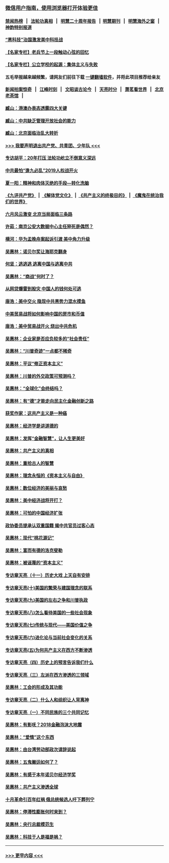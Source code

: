 ### [微信用户指南，使用浏览器打开体验更佳](https://github.com/gfw-breaker/banned-news1/blob/master/indexes/wechat-guide.md?t=0)
#### [禁闻热榜](热点新闻.md?t=0)  &nbsp;&nbsp;|&nbsp;&nbsp; [法轮功真相](https://github.com/gfw-breaker/truth/blob/master/README.md?t=0) &nbsp;&nbsp;|&nbsp;&nbsp; [明慧二十周年报告](https://github.com/gfw-breaker/mh-reports/blob/master/README.md?t=0) &nbsp;&nbsp;|&nbsp;&nbsp;[明慧期刊](https://github.com/gfw-breaker/mh-qikan) &nbsp;&nbsp;|&nbsp;&nbsp; [明慧海外之窗](https://github.com/gfw-breaker/mh-news/blob/master/README.md?t=0) &nbsp;&nbsp;|&nbsp;&nbsp; [神韵特别报道](https://github.com/gfw-breaker/mh-news/blob/master/shenyun.md?t=0)
#### [“黑科技”治国激发美中科技战](../pages/nsc423/n11638056.md?t=02032055) 
#### [【名家专栏】老兵节上一段触动心弦的回忆](../pages/nsc423/n11646016.md?t=02032055) 
#### [【名家专栏】公立学校的起源：集体主义与失败](../pages/nsc423/n11601833.md?t=02032055) 
#### 五毛举报越来越频繁，请网友们前往下载 [一键翻墙软件](https://github.com/gfw-breaker/ssr-accounts)，并将此项目推荐给亲友
#### [新闻拍案惊奇](https://github.com/gfw-breaker/banned-news1/blob/master/pages/link4.md) &nbsp;&nbsp;|&nbsp;&nbsp; [江峰时刻](https://github.com/gfw-breaker/banned-news1/blob/master/pages/link4.md) &nbsp;&nbsp;|&nbsp;&nbsp; [文昭谈古论今](https://github.com/gfw-breaker/banned-news1/blob/master/pages/link4.md) &nbsp;&nbsp;|&nbsp;&nbsp; [天亮时分](https://github.com/gfw-breaker/banned-news1/blob/master/pages/link4.md) &nbsp;&nbsp;|&nbsp;&nbsp; [萧茗看世界](https://github.com/gfw-breaker/banned-news1/blob/master/pages/link4.md) &nbsp;&nbsp;|&nbsp;&nbsp; [北京老茶馆](https://github.com/gfw-breaker/banned-news1/blob/master/pages/link4.md) &nbsp;&nbsp;|&nbsp;&nbsp; 
#### [臧山：港澳办表态透露四大关键](../pages/nsc423/n11421628.md?t=02032055) 
#### [臧山：中共缺乏管理开放社会的能力](../pages/nsc423/n11407457.md?t=02032055) 
#### [臧山：北京面临治乱大转折](../pages/nsc423/n11406895.md?t=02032055) 
#### [>>> 我要声明退出共产党、共青团、少年队 <<<](https://github.com/begood0513/goodnews/blob/master/quit/letter.md) 
#### [专访胡平：20年打压 法轮功屹立不倒意义深远](../pages/nsc423/n11398800.md?t=02032055) 
#### [中共最怕“逢九必乱”2019人权战开火](../pages/nsc423/n11385248.md?t=02032055) 
#### [夏一阳：精神和肉体灭绝的手段—转化洗脑](../pages/nsc423/n11368250.md?t=02032055) 
#### [《九评共产党》](https://github.com/begood0513/9ping.md/blob/master/README.md) &nbsp;|&nbsp; [《解体党文化》](../../../../jtdwh.md/blob/master/README.md)  &nbsp;|&nbsp; [《共产主义的终极目的》](../../../../gczydzjmd.md/blob/master/README.md) &nbsp;|&nbsp; [《魔鬼在统治我们的世界》](../../../../mgztzwmdsj.md/blob/master/README.md) 
#### [六月风云激变 北京当局面临三条路](../pages/nsc423/n11313668.md?t=02032055) 
#### [许茹：南京公安大数据中心主任猝死是偶然？](../pages/nsc423/n11064744.md?t=02032055) 
#### [横河：华为孟晚舟案起诉引渡 美中角力升级](../pages/nsc423/n11027230.md?t=02032055) 
#### [吴惠林：诺贝尔奖让海耶克翻身](../pages/nsc423/n10890049.md?t=02032055) 
#### [何坚：逃逃逃 逃离中国与逃离中共](../pages/nsc423/n10592891.md?t=02032055) 
#### [吴惠林：“商战”何时了？](../pages/nsc423/n10573558.md?t=02032055) 
#### [从网贷爆雷到股灾 中国人的钱何处可逃](../pages/nsc423/n10572800.md?t=02032055) 
#### [唐浩：美中交火 隐现中共黑势力混水摸鱼](../pages/nsc423/n10544040.md?t=02032055) 
#### [中美贸易战将如何影响中国的房市和币值](../pages/nsc423/n10543697.md?t=02032055) 
#### [唐浩：美中贸易战开火 烧出中共危机](../pages/nsc423/n10540126.md?t=02032055) 
#### [吴惠林：企业家是否应负较多的“社会责任”](../pages/nsc423/n10535022.md?t=02032055) 
#### [吴惠林：“川普奇迹”一点都不稀奇](../pages/nsc423/n10512808.md?t=02032055) 
#### [吴惠林：平议“修正资本主义”](../pages/nsc423/n10495724.md?t=02032055) 
#### [吴惠林：川普的外交政策可预测吗？](../pages/nsc423/n10462387.md?t=02032055) 
#### [吴惠林：“全球化”会终结吗？](../pages/nsc423/n10452838.md?t=02032055) 
#### [吴惠林：有“德”才能走向民主化金融创新之路](../pages/nsc423/n10432292.md?t=02032055) 
#### [获奖作家：这共产主义是一种癌](../pages/nsc423/n10431541.md?t=02032055) 
#### [吴惠林：经济学是讲道德的](../pages/nsc423/n10398014.md?t=02032055) 
#### [吴惠林：发挥“金融智慧”，让人生更美好](../pages/nsc423/n10375019.md?t=02032055) 
#### [吴惠林：共产主义的真相](../pages/nsc423/n10351394.md?t=02032055) 
#### [吴惠林：重拾古人的智慧](../pages/nsc423/n10337691.md?t=02032055) 
#### [吴惠林：理念永恒的《资本主义与自由》](../pages/nsc423/n10316274.md?t=02032055) 
#### [吴惠林：数位经济的美丽与哀愁](../pages/nsc423/n10292946.md?t=02032055) 
#### [吴惠林：美中经济战将开打？](../pages/nsc423/n10258825.md?t=02032055) 
#### [吴惠林：可怕的中国经济扩张](../pages/nsc423/n10219147.md?t=02032055) 
#### [政协委员提承认双重国籍 揭中共官员过客心态](../pages/nsc423/n10208809.md?t=02032055) 
#### [吴惠林：现代“桃花源记”](../pages/nsc423/n10185234.md?t=02032055) 
#### [吴惠林：富而有德的洛克斐勒](../pages/nsc423/n10142264.md?t=02032055) 
#### [吴惠林：被诬蔑的“资本主义”](../pages/nsc423/n10124816.md?t=02032055) 
#### [专访章天亮（十一）历史大戏 上天自有安排](../pages/nsc423/n10094905.md?t=02032055) 
#### [专访章天亮(十)美国的繁荣与建国理念的联系](../pages/nsc423/n10094899.md?t=02032055) 
#### [专访章天亮(九)美国的左右之争和川普执政](../pages/nsc423/n10094889.md?t=02032055) 
#### [专访章天亮(八)怎么看待美国的一些社会现象](../pages/nsc423/n10094857.md?t=02032055) 
#### [专访章天亮(七)传统与现代——美国价值之争](../pages/nsc423/n10093140.md?t=02032055) 
#### [专访章天亮(六)进化论与当前社会变化的关系](../pages/nsc423/n10092036.md?t=02032055) 
#### [专访章天亮(五)为何共产主义在西方不断渗透](../pages/nsc423/n10083620.md?t=02032055) 
#### [专访章天亮（四）历史上的预言告诉我们什么](../pages/nsc423/n10083606.md?t=02032055) 
#### [专访章天亮（三）左派在西方渗透的三领域](../pages/nsc423/n10081115.md?t=02032055) 
#### [吴惠林：工会的形成及其功能](../pages/nsc423/n10080633.md?t=02032055) 
#### [专访章天亮（二）什么人和组织让人背离神](../pages/nsc423/n10076637.md?t=02032055) 
#### [专访章天亮（一）不同民族的三个共同记忆](../pages/nsc423/n10074188.md?t=02032055) 
#### [吴惠林：有影呒？2018金融泡沫大地震](../pages/nsc423/n10040534.md?t=02032055) 
#### [吴惠林：“爱情”这个东西](../pages/nsc423/n10019423.md?t=02032055) 
#### [吴惠林：由台湾劳动部政次请辞说起](../pages/nsc423/n9979679.md?t=02032055) 
#### [吴惠林：五鬼搬运如何了？](../pages/nsc423/n9925338.md?t=02032055) 
#### [吴惠林：有感于本年诺贝尔经济学奖](../pages/nsc423/n9871883.md?t=02032055) 
#### [吴惠林：共产主义渗透全球](../pages/nsc423/n9812748.md?t=02032055) 
#### [十月革命引百年红祸 俄总统候选人吁下葬列宁](../pages/nsc423/n9810182.md?t=02032055) 
#### [吴惠林：停滞性膨胀何时来到？](../pages/nsc423/n9764136.md?t=02032055) 
#### [吴惠林：央行总裁模范生](../pages/nsc423/n9728134.md?t=02032055) 
#### [吴惠林：科技于人是福是祸？](../pages/nsc423/n9672982.md?t=02032055) 

----
#### [ >>> 更早内容 <<< ](../indexes/nsc423-earlier.md)
